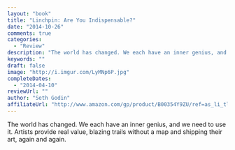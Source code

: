 ```yaml
---
layout: "book"
title: "Linchpin: Are You Indispensable?"
date: "2014-10-26"
comments: true
categories:
  - "Review"
description: "The world has changed. We each have an inner genius, and we need to use it. Artists provide real value, blazing trails without a map and shipping thei"
keywords: ""
draft: false
image: "http://i.imgur.com/LyMNp6P.jpg"
completeDates:
  - "2014-04-10"
reviewUrl: ""
author: "Seth Godin"
affiliateUrl: "http://www.amazon.com/gp/product/B00354Y9ZU/ref=as_li_tl?ie=UTF8&camp=1789&creative=390957&creativeASIN=B00354Y9ZU&linkCode=as2&tag=jaktre-20&linkId=B54UG77FDRV54UKI"
---
```


The world has changed. We each have an inner genius, and we need to use it. Artists provide real value, blazing trails without a map and shipping their art, again and again.
